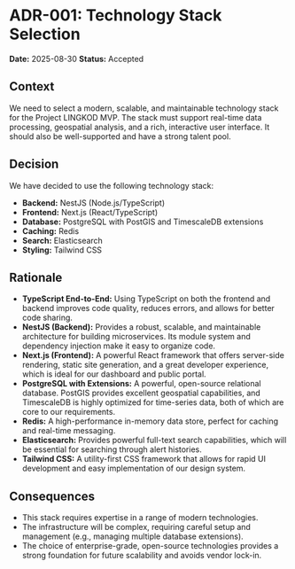# ADR-001: Technology Stack Selection

**Date:** 2025-08-30
**Status:** Accepted

## Context

We need to select a modern, scalable, and maintainable technology stack for the Project LINGKOD MVP. The stack must support real-time data processing, geospatial analysis, and a rich, interactive user interface. It should also be well-supported and have a strong talent pool.

## Decision

We have decided to use the following technology stack:

- **Backend:** NestJS (Node.js/TypeScript)
- **Frontend:** Next.js (React/TypeScript)
- **Database:** PostgreSQL with PostGIS and TimescaleDB extensions
- **Caching:** Redis
- **Search:** Elasticsearch
- **Styling:** Tailwind CSS

## Rationale

- **TypeScript End-to-End:** Using TypeScript on both the frontend and backend improves code quality, reduces errors, and allows for better code sharing.
- **NestJS (Backend):** Provides a robust, scalable, and maintainable architecture for building microservices. Its module system and dependency injection make it easy to organize code.
- **Next.js (Frontend):** A powerful React framework that offers server-side rendering, static site generation, and a great developer experience, which is ideal for our dashboard and public portal.
- **PostgreSQL with Extensions:** A powerful, open-source relational database. PostGIS provides excellent geospatial capabilities, and TimescaleDB is highly optimized for time-series data, both of which are core to our requirements.
- **Redis:** A high-performance in-memory data store, perfect for caching and real-time messaging.
- **Elasticsearch:** Provides powerful full-text search capabilities, which will be essential for searching through alert histories.
- **Tailwind CSS:** A utility-first CSS framework that allows for rapid UI development and easy implementation of our design system.

## Consequences

- This stack requires expertise in a range of modern technologies.
- The infrastructure will be complex, requiring careful setup and management (e.g., managing multiple database extensions).
- The choice of enterprise-grade, open-source technologies provides a strong foundation for future scalability and avoids vendor lock-in.
